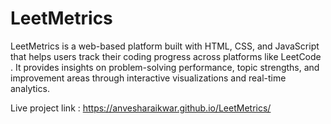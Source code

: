 # LeetMetrics
LeetMetrics is a web-based platform built with HTML, CSS, and JavaScript that helps users track their coding progress across platforms like LeetCode . It provides insights on problem-solving performance, topic strengths, and improvement areas through interactive visualizations and real-time analytics.

Live project link : https://anvesharaikwar.github.io/LeetMetrics/
